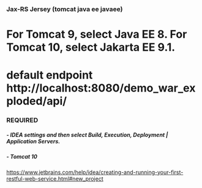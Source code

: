 ### Jax-RS Jersey (tomcat java ee javaee)

# For Tomcat 9, select Java EE 8. For Tomcat 10, select Jakarta EE 9.1.
# default endpoint http://localhost:8080/demo_war_exploded/api/
### REQUIRED

##### - IDEA settings and then select Build, Execution, Deployment | Application Servers.
##### - Tomcat 10

https://www.jetbrains.com/help/idea/creating-and-running-your-first-restful-web-service.html#new_project